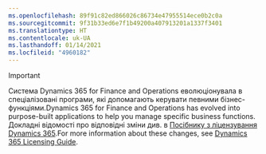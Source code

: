 ```yaml
---
ms.openlocfilehash: 89f91c82ed866026c86734e47955514ece0b2c0a
ms.sourcegitcommit: 9f31b33ed6e7f1b49200a407913201a1337f3401
ms.translationtype: HT
ms.contentlocale: uk-UA
ms.lasthandoff: 01/14/2021
ms.locfileid: "4960182"
---
```

> [!IMPORTANT]
> <span data-ttu-id="44961-101">Система Dynamics 365 for Finance and Operations еволюціонувала в спеціалізовані програми, які допомагають керувати певними бізнес-функціями.</span><span class="sxs-lookup"><span data-stu-id="44961-101">Dynamics 365 for Finance and Operations has evolved into purpose-built applications to help you manage specific business functions.</span></span> <span data-ttu-id="44961-102">Докладні відомості про відповідні зміни див. в [Посібнику з ліцензування Dynamics 365](https://go.microsoft.com/fwlink/p/?LinkId=866544).</span><span class="sxs-lookup"><span data-stu-id="44961-102">For more information about these changes, see [Dynamics 365 Licensing Guide](https://go.microsoft.com/fwlink/p/?LinkId=866544).</span></span>
 
